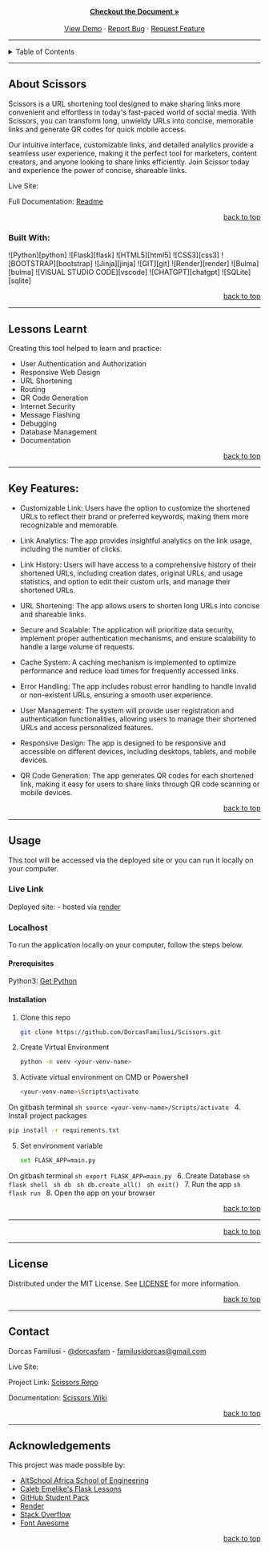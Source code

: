 <!-- Back to Top Navigation Anchor -->
<a name="readme-top"></a>


<!-- Project Logo -->
<br />
<div align="center">
  <a href=""> 
  </a>
</div>

<br />

<div>
  <p align="center">
    <a href="" ><strong>Checkout the Document »</strong></a>
    <br />
    <br />
    <a href="#sample">View Demo</a>
    ·
    <a href="https://github.com/DorcasFamilusi/Scissors/issues">Report Bug</a>
    ·
    <a href="https://github.com/DorcasFamilusi/Scissors/issues">Request Feature</a>
  </p>
</div>

---

<!-- Table of Contents -->
<details>
  <summary>Table of Contents</summary>
  <ol>
    <li>
      <a href="#about-Scissors">About Scissors</a>
      <ul>
        <li><a href="#built-with">Built With</a></li>
      </ul>
    </li>
    <li>
      <a href="#lessons-learnt">Lessons Learnt</a>
    </li>
    <li>
      <a href="#key-features">Key Features</a>
    </li>
    <li>
      <a href="#usage">Usage</a>
      <ul>
        <li><a href="#live-link">Live Link</a></li>
        <li>
          <a href="#localhost">Localhost</a>
          <ul>
            <li><a href="#prerequisites">Prerequisites</a></li>
            <li><a href="#installation">Installation</a></li>
          </ul>
        </li>
      </ul>
    </li>    
    <li><a href="#sample">Sample</a></li>
    <li><a href="#license">License</a></li>
    <li><a href="#contact">Contact</a></li>
    <li><a href="#acknowledgements">Acknowledgements</a></li>
  </ol>
  <p align="right"><a href="#readme-top">back to top</a></p>
</details>

---

<!-- About the Tool -->
## About Scissors

Scissors is a URL shortening tool designed to make sharing links more convenient and effortless in today's fast-paced world of social media. With Scissors, you can transform long, unwieldy URLs into concise, memorable links and generate QR codes for quick mobile access. 

Our intuitive interface, customizable links, and detailed analytics provide a seamless user experience, making it the perfect tool for marketers, content creators, and anyone looking to share links efficiently. Join Scissor today and experience the power of concise, shareable links.

Live Site: []()

Full Documentation: [Readme]()

<p align="right"><a href="#readme-top">back to top</a></p>

### Built With:

![Python][python]
![Flask][flask]
![HTML5][html5]
![CSS3][css3]
![BOOTSTRAP][bootstrap]
![Jinja][jinja]
![GIT][git]
![Render][render]
![Bulma][bulma]
![VISUAL STUDIO CODE][vscode]
![CHATGPT][chatgpt]
![SQLite][sqlite]

<p align="right"><a href="#readme-top">back to top</a></p>

---
<!-- Lessons from the Project -->
## Lessons Learnt

Creating this tool helped to learn and practice:
* User Authentication and Authorization
* Responsive Web Design
* URL Shortening
* Routing
* QR Code Generation
* Internet Security
* Message Flashing
* Debugging
* Database Management
* Documentation

<p align="right"><a href="#readme-top">back to top</a></p>

---
<!-- Lessons from the Project -->
## Key Features:

* Customizable Link: Users have the option to customize the shortened URLs to reflect their brand or preferred keywords, making them more recognizable and memorable.

* Link Analytics: The app provides insightful analytics on the link usage,  including the number of clicks.

* Link History: Users will have access to a comprehensive history of their shortened URLs, including creation dates, original URLs, and usage statistics, and option to edit their custom urls, and manage their shortened URLs.

* URL Shortening: The app allows users to shorten long URLs into concise and shareable links.

* Secure and Scalable: The application will prioritize data security, implement proper authentication mechanisms, and ensure scalability to handle a large volume of requests.

* Cache System: A caching mechanism is implemented to optimize performance and reduce load times for frequently accessed links.

* Error Handling: The app includes robust error handling to handle invalid or non-existent URLs, ensuring a smooth user experience.

* User Management: The system will provide user registration and authentication functionalities, allowing users to manage their shortened URLs and access personalized features.

* Responsive Design: The app is designed to be responsive and accessible on different devices, including desktops, tablets, and mobile devices.

* QR Code Generation: The app generates QR codes for each shortened link, making it easy for users to share links through QR code scanning or mobile devices.

<p align="right"><a href="#readme-top">back to top</a></p>

---

<!-- Getting Started -->
## Usage

This tool will be accessed via the deployed site or you can run it locally on your computer.

### Live Link

Deployed site: []() - hosted via [render](https://www.render.com) 

### Localhost

To run the application locally on your computer, follow the steps below.

#### Prerequisites

Python3: [Get Python](https://www.python.org/downloads/)

#### Installation

1. Clone this repo
   ```sh
   git clone https://github.com/DorcasFamilusi/Scissors.git
   ```
2. Create Virtual Environment
   ```sh
   python -m venv <your-venv-name>
   ```
3. Activate virtual environment on CMD or Powershell
   ```sh
   <your-venv-name>\Scripts\activate
   ```
On gitbash terminal
    ```sh
    source <your-venv-name>/Scripts/activate
    ```
4. Install project packages
   ```sh
   pip install -r requirements.txt
   ```
5. Set environment variable
    ```sh
    set FLASK_APP=main.py
    ```
On gitbash terminal
    ```sh
    export FLASK_APP=main.py
    ```
6. Create Database
    ```sh
    flask shell
    ```
    ```sh
    db
    ```
    ```sh
    db.create_all()
    ```
    ```sh
    exit()
    ```
7. Run the app
    ```sh
    flask run
    ```
8. Open the app on your browser
    

<p align="right"><a href="#readme-top">back to top</a></p>

---



<p align="right"><a href="#readme-top">back to top</a></p>

---

<!-- License -->
## License

Distributed under the MIT License. See <a href="">LICENSE</a> for more information.

<p align="right"><a href="#readme-top">back to top</a></p>

---

<!-- Contact -->
## Contact

Dorcas Familusi - [@dorcasfam](https://twitter.com/dorcasfam) - familusidorcas@gmail.com

Live Site: []()

Project Link: [Scissors Repo](https://github.com/DorcasFamilusi/Scissors)

Documentation: [Scissors Wiki]()

<p align="right"><a href="#readme-top">back to top</a></p>

---

<!-- Acknowledgements -->
## Acknowledgements

This project was made possible by:

* [AltSchool Africa School of Engineering](https://altschoolafrica.com/schools/engineering)
* [Caleb Emelike's Flask Lessons](https://github.com/CalebEmelike)
* [GitHub Student Pack](https://education.github.com/globalcampus/student)
* [Render](https://www.render.com/)
* [Stack Overflow](https://stackoverflow.com/)
* [Font Awesome](https://fontawesome.com/)

<p align="right"><a href="#readme-top">back to top</a></p>

